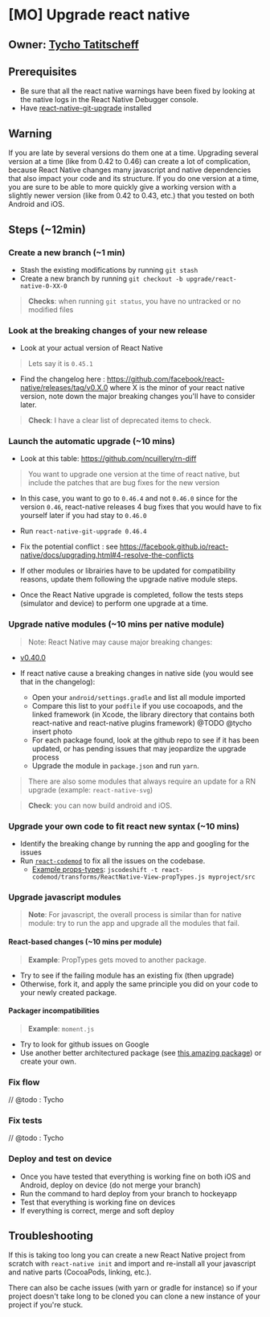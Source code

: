 # [MO] Upgrade react native

## Owner: [Tycho Tatitscheff](https://github.com/tychota)

## Prerequisites

- Be sure that all the react native warnings have been fixed by looking at the native logs in the React Native Debugger console.
- Have [react-native-git-upgrade](https://github.com/facebook/react-native/tree/master/react-native-git-upgrade) installed

## Warning

If you are late by several versions do them one at a time. Upgrading several version at a time (like from 0.42 to 0.46) can create a lot of complication, because React Native changes many javascript and native dependencies that also impact your code and its structure. If you do one version at a time, you are sure to be able to more quickly give a working version with a slightly newer version (like from 0.42 to 0.43, etc.) that you tested on both Android and iOS.


## Steps (~12min)

### Create a new branch (~1 min)

- Stash the existing modifications by running `git stash`
- Create a new branch by running `git checkout -b upgrade/react-native-0-XX-0`

> **Checks**: when running `git status`, you have no untracked or no modified files

### Look at the breaking changes of your new release

- Look at your actual version of React Native

> Lets say it is `0.45.1`

- Find the changelog here : https://github.com/facebook/react-native/releases/tag/v0.X.0 where X is the minor of your react native version, note down the major breaking changes you'll have to consider later.

> **Check**: I have a clear list of deprecated items to check.

### Launch the automatic upgrade (~10 mins)

- Look at this table: https://github.com/ncuillery/rn-diff

> You want to upgrade one version at the time of react native, but include the patches that are bug fixes for the new version
  - In this case, you want to go to `0.46.4` and not `0.46.0` since for the version `0.46`, react-native releases 4 bug fixes that you would have to fix yourself later if you had stay to `0.46.0`

- Run `react-native-git-upgrade 0.46.4`

- Fix the potential conflict : see https://facebook.github.io/react-native/docs/upgrading.html#4-resolve-the-conflicts

- If other modules or librairies have to be updated for compatibility reasons, update them following the upgrade native module steps.

- Once the React Native upgrade is completed, follow the tests steps (simulator and device) to perform one upgrade at a time.

### Upgrade native modules (~10 mins per native module)

> Note: React Native may cause major breaking changes:
-  [v0.40.0](https://github.com/facebook/react-native/releases/v0.40.0)

- If react native cause a breaking changes in native side (you would see that in the changelog):

  - Open your `android/settings.gradle` and list all module imported
  - Compare this list to your `podfile` if you use cocoapods, and the linked framework (in Xcode, the library directory that contains both react-native and react-native plugins framework) @TODO @tycho insert photo  
  - For each package found, look at the github repo to see if it has been updated, or has pending issues that may jeopardize the upgrade process
  - Upgrade the module in `package.json` and run `yarn`.

> There are also some modules that always require an update for a RN upgrade (example: `react-native-svg`)

> **Check**: you can now build android and iOS.

### Upgrade your own code to fit react new syntax (~10 mins)

- Identify the breaking change by running the app and googling for the issues
- Run [`react-codemod`](https://github.com/reactjs/react-codemod) to fix all the issues on the codebase.
  - [Example props-types](https://github.com/reactjs/react-codemod#react-proptypes-to-prop-types): `jscodeshift -t react-codemod/transforms/ReactNative-View-propTypes.js myproject/src`

### Upgrade javascript modules

> **Note**: For javascript, the overall process is similar than for native module: try to run the app and upgrade all the modules that fail.

#### React-based changes (~10 mins per module)

> **Example**: PropTypes gets moved to another package.

- Try to see if the failing module has an existing fix (then upgrade)
- Otherwise, fork it, and apply the same principle you did on your code to your newly created package.

#### Packager incompatibilities

> **Example**: `moment.js`

- Try to look for github issues on Google
- Use another better architectured package (see [this amazing package](https://github.com/date-fns/date-fns)) or create your own.

### Fix flow

// @todo : Tycho

### Fix tests

// @todo : Tycho

### Deploy and test on device

- Once you have tested that everything is working fine on both iOS and Android, deploy on device (do not merge your branch)
- Run the command to hard deploy from your branch to hockeyapp
- Test that everything is working fine on devices
- If everything is correct, merge and soft deploy

## Troubleshooting


If this is taking too long you can create a new React Native project from scratch with `react-native init` and import and re-install all your javascript and native parts (CocoaPods, linking, etc.).

There can also be cache issues (with yarn or gradle for instance) so if your project doesn't take long to be cloned you can clone a new instance of your project if you're stuck.

